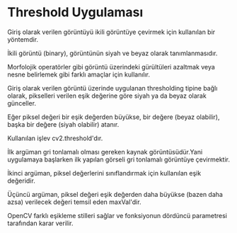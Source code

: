 
# Threshold Uygulaması

Giriş olarak verilen görüntüyü ikili görüntüye çevirmek için kullanılan bir yöntemdir.

İkili görüntü (binary), görüntünün siyah ve beyaz olarak tanımlanmasıdır.

Morfolojik operatörler gibi görüntü üzerindeki gürültüleri azaltmak veya nesne belirlemek gibi farklı amaçlar için kullanılır.

Giriş olarak verilen görüntü üzerinde uygulanan thresholding tipine bağlı olarak, pikselleri verilen eşik değerine göre siyah ya da beyaz olarak günceller.

Eğer piksel değeri bir eşik değerden büyükse, bir değere (beyaz olabilir), başka bir değere (siyah olabilir) atanır.

Kullanılan işlev cv2.threshold'dır.

İlk argüman gri tonlamalı olması gereken kaynak görüntüsüdür.Yani uygulamaya başlarken ilk yapılan görseli gri tonlamalı görüntüye çevirmektir.

İkinci argüman, piksel değerlerini sınıflandırmak için kullanılan eşik değeridir.

Üçüncü argüman, piksel değeri eşik değerden daha büyükse (bazen daha azsa) verilecek değeri temsil eden maxVal'dir.

OpenCV farklı eşikleme stilleri sağlar ve fonksiyonun dördüncü parametresi tarafından karar verilir. 
